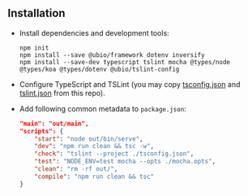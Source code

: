 ## Installation

- Install dependencies and development tools:

    ```
    npm init
    npm install --save @ubio/framework dotenv inversify
    npm install --save-dev typescript tslint mocha @types/node @types/koa @types/dotenv @ubio/tslint-config
    ```

- Configure TypeScript and TSLint (you may copy [tsconfig.json](../tsconfig.json) and [tslint.json](../tslint.json) from this repo).

- Add following common metadata to `package.json`:

    ```json
    "main": "out/main",
    "scripts": {
        "start": "node out/bin/serve",
        "dev": "npm run clean && tsc -w",
        "check": "tslint --project ./tsconfig.json",
        "test": "NODE_ENV=test mocha --opts ./mocha.opts",
        "clean": "rm -rf out/",
        "compile": "npm run clean && tsc"
    }
    ```
